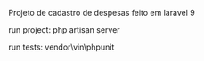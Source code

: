 Projeto de cadastro de despesas feito em laravel 9

run project:
php artisan server

run tests:
vendor\vin\phpunit
